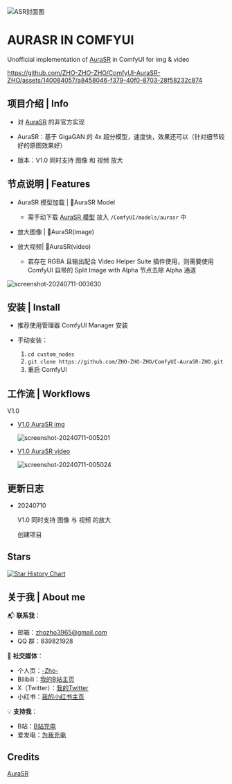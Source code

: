 

![ASR封面图](https://github.com/ZHO-ZHO-ZHO/ComfyUI-AuraSR-ZHO/assets/140084057/b06dc082-ab4b-4aec-8959-7ebd8bfd1b0c)



# AURASR IN COMFYUI

Unofficial implementation of [AuraSR](https://github.com/fal-ai/aura-sr) in ComfyUI for img & video




https://github.com/ZHO-ZHO-ZHO/ComfyUI-AuraSR-ZHO/assets/140084057/a8458046-f379-40f0-8703-28f58232c874




## 项目介绍 | Info

- 对 [AuraSR](https://github.com/fal-ai/aura-sr) 的非官方实现

- AuraSR：基于 GigaGAN 的 4x 超分模型，速度快，效果还可以（针对细节较好的原图效果好）
  
- 版本：V1.0 同时支持 图像 和 视频 放大



## 节点说明 | Features

- AuraSR 模型加载 | 🔎AuraSR Model
    - 需手动下载 [AuraSR 模型](https://huggingface.co/fal/AuraSR/resolve/main/model.safetensors?download=true) 放入 `/ComfyUI/models/aurasr` 中
    
- 放大图像 | 🔎AuraSR(image)
    
- 放大视频| 🔎AuraSR(video)
    - 若存在 RGBA 且输出配合 Video Helper Suite 插件使用，则需要使用 ComfyUI 自带的 Split Image with Alpha 节点去除 Alpha 通道
 
 ![screenshot-20240711-003630](https://github.com/ZHO-ZHO-ZHO/ComfyUI-AuraSR-ZHO/assets/140084057/42203b40-0bcb-4fe0-ad4a-86537173f4c7)


## 安装 | Install

- 推荐使用管理器 ComfyUI Manager 安装

- 手动安装：
    1. `cd custom_nodes`
    2. `git clone https://github.com/ZHO-ZHO-ZHO/ComfyUI-AuraSR-ZHO.git`
    3. 重启 ComfyUI


## 工作流 | Workflows

V1.0

  - [V1.0 AuraSR img](https://github.com/ZHO-ZHO-ZHO/ComfyUI-AuraSR-ZHO/blob/main/AURASR%20WORKFLOWS/V1.0%20APISR%20img%E3%80%90Zho%E3%80%91.json)

    ![screenshot-20240711-005201](https://github.com/ZHO-ZHO-ZHO/ComfyUI-AuraSR-ZHO/assets/140084057/fbcf5f03-dd31-4e12-bad8-8b0a9145da7e)


  - [V1.0 AuraSR video](https://github.com/ZHO-ZHO-ZHO/ComfyUI-AuraSR-ZHO/blob/main/AURASR%20WORKFLOWS/V1.0%20APISR%20video%E3%80%90Zho%E3%80%91.json)
    
    ![screenshot-20240711-005024](https://github.com/ZHO-ZHO-ZHO/ComfyUI-AuraSR-ZHO/assets/140084057/6475c976-4ac3-4cc7-95c0-5da3c04098a4)



## 更新日志

- 20240710

  V1.0 同时支持 图像 与 视频 的放大
  
  创建项目
  

## Stars 

[![Star History Chart](https://api.star-history.com/svg?repos=ZHO-ZHO-ZHO/ComfyUI-AuraSR-ZHO&type=Date)](https://star-history.com/#ZHO-ZHO-ZHO/ComfyUI-AuraSR-ZHO&Date)


## 关于我 | About me

📬 **联系我**：
- 邮箱：zhozho3965@gmail.com
- QQ 群：839821928

🔗 **社交媒体**：
- 个人页：[-Zho-](https://jike.city/zho)
- Bilibili：[我的B站主页](https://space.bilibili.com/484366804)
- X（Twitter）：[我的Twitter](https://twitter.com/ZHOZHO672070)
- 小红书：[我的小红书主页](https://www.xiaohongshu.com/user/profile/63f11530000000001001e0c8?xhsshare=CopyLink&appuid=63f11530000000001001e0c8&apptime=1690528872)

💡 **支持我**：
- B站：[B站充电](https://space.bilibili.com/484366804)
- 爱发电：[为我充电](https://afdian.net/a/ZHOZHO)


## Credits

[AuraSR](https://github.com/fal-ai/aura-sr)
